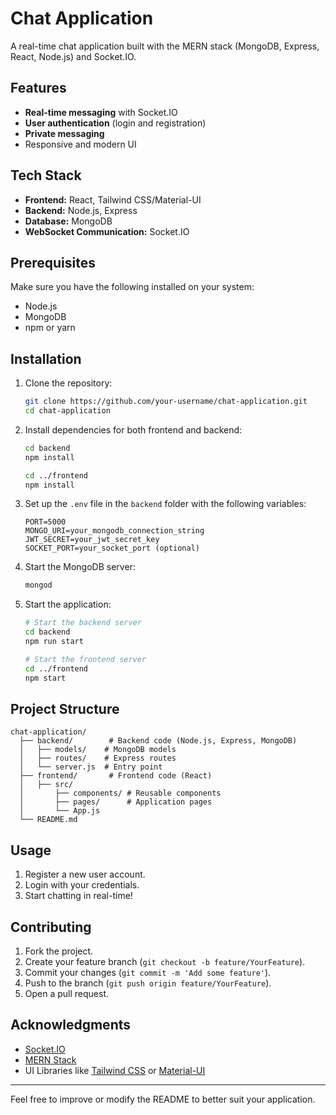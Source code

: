 # Chat Application

A real-time chat application built with the MERN stack (MongoDB, Express, React, Node.js) and Socket.IO.

## Features

- **Real-time messaging** with Socket.IO
- **User authentication** (login and registration)
- **Private messaging**
- Responsive and modern UI

## Tech Stack

- **Frontend:** React, Tailwind CSS/Material-UI
- **Backend:** Node.js, Express
- **Database:** MongoDB
- **WebSocket Communication:** Socket.IO

## Prerequisites

Make sure you have the following installed on your system:

- Node.js
- MongoDB
- npm or yarn

## Installation

1. Clone the repository:
   ```bash
   git clone https://github.com/your-username/chat-application.git
   cd chat-application
   ```

2. Install dependencies for both frontend and backend:
   ```bash
   cd backend
   npm install

   cd ../frontend
   npm install
   ```

3. Set up the `.env` file in the `backend` folder with the following variables:
   ```env
   PORT=5000
   MONGO_URI=your_mongodb_connection_string
   JWT_SECRET=your_jwt_secret_key
   SOCKET_PORT=your_socket_port (optional)
   ```

4. Start the MongoDB server:
   ```bash
   mongod
   ```

5. Start the application:
   ```bash
   # Start the backend server
   cd backend
   npm run start

   # Start the frontend server
   cd ../frontend
   npm start
   ```

## Project Structure

```
chat-application/
  ├── backend/        # Backend code (Node.js, Express, MongoDB)
  │   ├── models/    # MongoDB models
  │   ├── routes/    # Express routes
  │   └── server.js  # Entry point
  ├── frontend/       # Frontend code (React)
  │   ├── src/
  │       ├── components/ # Reusable components
  │       ├── pages/      # Application pages
  │       └── App.js
  └── README.md
```

## Usage

1. Register a new user account.
2. Login with your credentials.
3. Start chatting in real-time!

## Contributing

1. Fork the project.
2. Create your feature branch (`git checkout -b feature/YourFeature`).
3. Commit your changes (`git commit -m 'Add some feature'`).
4. Push to the branch (`git push origin feature/YourFeature`).
5. Open a pull request.


## Acknowledgments

- [Socket.IO](https://socket.io/)
- [MERN Stack](https://www.mongodb.com/mern-stack)
- UI Libraries like [Tailwind CSS](https://tailwindcss.com/) or [Material-UI](https://mui.com/)

---

Feel free to improve or modify the README to better suit your application.

